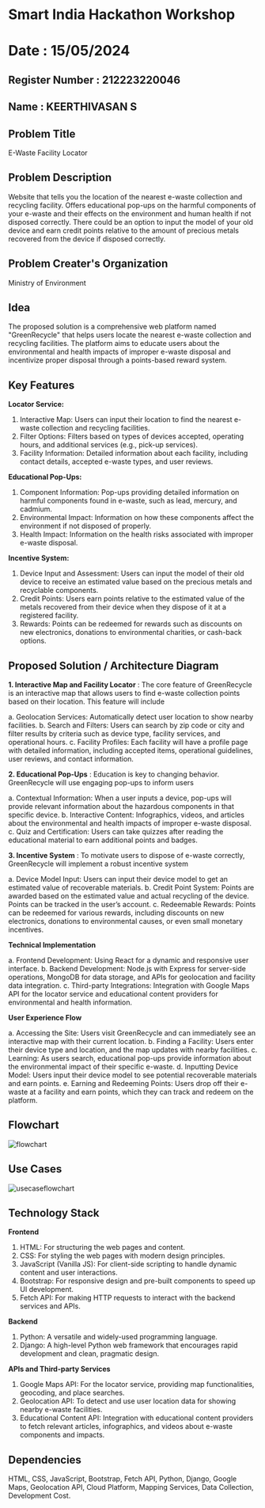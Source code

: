 # Smart India Hackathon Workshop

# Date : 15/05/2024

## Register Number : 212223220046

## Name : KEERTHIVASAN S

## Problem Title
E-Waste Facility Locator

## Problem Description
Website that tells you the location of the nearest e-waste collection and recycling facility. Offers educational pop-ups on the harmful components of your e-waste and their effects on the environment and human health if not disposed correctly. There could be an option to input the model of your old device and earn credit points relative to the amount of precious metals recovered from the device if disposed correctly.

## Problem Creater's Organization
Ministry of Environment

## Idea

The proposed solution is a comprehensive web platform named "GreenRecycle" that helps users locate the nearest e-waste collection and recycling facilities. The platform aims to educate users about the environmental and health impacts of improper e-waste disposal and incentivize proper disposal through a points-based reward system.

## Key Features

**Locator Service:**

1. Interactive Map: Users can input their location to find the nearest e-waste collection and recycling facilities.
2. Filter Options: Filters based on types of devices accepted, operating hours, and additional services (e.g., pick-up services).
3. Facility Information: Detailed information about each facility, including contact details, accepted e-waste types, and user reviews.

**Educational Pop-Ups:**

1. Component Information: Pop-ups providing detailed information on harmful components found in e-waste, such as lead, mercury, and cadmium.
2. Environmental Impact: Information on how these components affect the environment if not disposed of properly.
3. Health Impact: Information on the health risks associated with improper e-waste disposal.

**Incentive System:**

1. Device Input and Assessment: Users can input the model of their old device to receive an estimated value based on the precious metals and recyclable components.
2. Credit Points: Users earn points relative to the estimated value of the metals recovered from their device when they dispose of it at a registered facility.
3. Rewards: Points can be redeemed for rewards such as discounts on new electronics, donations to environmental charities, or cash-back options.

## Proposed Solution / Architecture Diagram

**1. Interactive Map and Facility Locator** : The core feature of GreenRecycle is an interactive map that allows users to find e-waste collection points based on their location. This feature will include

a. Geolocation Services: Automatically detect user location to show nearby facilities.
b. Search and Filters: Users can search by zip code or city and filter results by criteria such as device type, facility services, and operational hours.
c. Facility Profiles: Each facility will have a profile page with detailed information, including accepted items, operational guidelines, user reviews, and contact information.

**2. Educational Pop-Ups** : Education is key to changing behavior. GreenRecycle will use engaging pop-ups to inform users

a. Contextual Information: When a user inputs a device, pop-ups will provide relevant information about the hazardous components in that specific device.
b. Interactive Content: Infographics, videos, and articles about the environmental and health impacts of improper e-waste disposal.
c. Quiz and Certification: Users can take quizzes after reading the educational material to earn additional points and badges.

**3. Incentive System** : To motivate users to dispose of e-waste correctly, GreenRecycle will implement a robust incentive system

a. Device Model Input: Users can input their device model to get an estimated value of recoverable materials.
b. Credit Point System: Points are awarded based on the estimated value and actual recycling of the device. Points can be tracked in the user’s account.
c. Redeemable Rewards: Points can be redeemed for various rewards, including discounts on new electronics, donations to environmental causes, or even small monetary incentives.

**Technical Implementation**

a. Frontend Development: Using React for a dynamic and responsive user interface.
b. Backend Development: Node.js with Express for server-side operations, MongoDB for data storage, and APIs for geolocation and facility data integration.
c. Third-party Integrations: Integration with Google Maps API for the locator service and educational content providers for environmental and health information.

**User Experience Flow**

a. Accessing the Site: Users visit GreenRecycle and can immediately see an interactive map with their current location.
b. Finding a Facility: Users enter their device type and location, and the map updates with nearby facilities.
c. Learning: As users search, educational pop-ups provide information about the environmental impact of their specific e-waste.
d. Inputting Device Model: Users input their device model to see potential recoverable materials and earn points.
e. Earning and Redeeming Points: Users drop off their e-waste at a facility and earn points, which they can track and redeem on the platform.  

## Flowchart

![flowchart](https://github.com/ikeerthivasanswaminathan/SIHPS/assets/148937372/a6fa578e-6c1b-43ee-8b32-8a4d2c70e400)

## Use Cases

![usecaseflowchart](https://github.com/ikeerthivasanswaminathan/SIHPS/assets/148937372/c483ddee-7c66-45c2-b7e8-1ff8af8909dc)

## Technology Stack

**Frontend**

1. HTML: For structuring the web pages and content.
2. CSS: For styling the web pages with modern design principles.
3. JavaScript (Vanilla JS): For client-side scripting to handle dynamic content and user interactions.
4. Bootstrap: For responsive design and pre-built components to speed up UI development.
5. Fetch API: For making HTTP requests to interact with the backend services and APIs.

**Backend**

1. Python: A versatile and widely-used programming language.
2. Django: A high-level Python web framework that encourages rapid development and clean, pragmatic design.

**APIs and Third-party Services**

1. Google Maps API: For the locator service, providing map functionalities, geocoding, and place searches.
2. Geolocation API: To detect and use user location data for showing nearby e-waste facilities.
3. Educational Content API: Integration with educational content providers to fetch relevant articles, infographics, and videos about e-waste components and impacts.

## Dependencies

HTML, CSS, JavaScript, Bootstrap, Fetch API, Python, Django, Google Maps, Geolocation API, Cloud Platform, Mapping Services, Data Collection, Development Cost.
